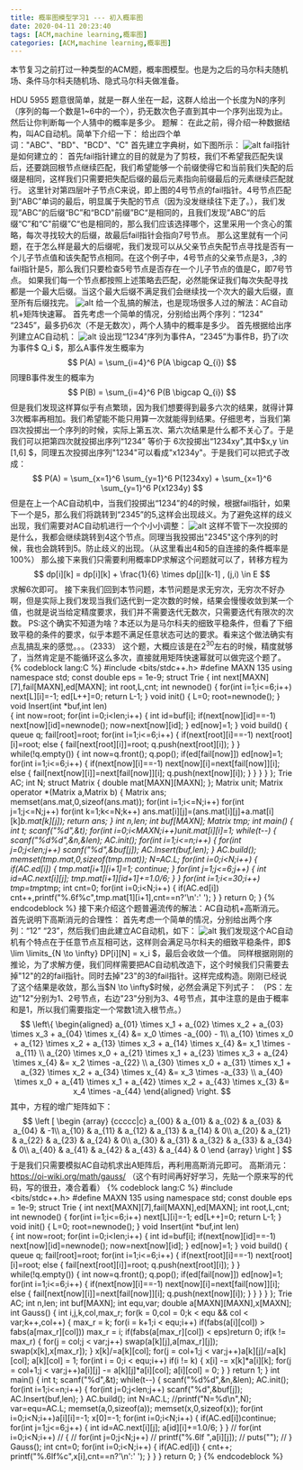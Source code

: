 ```yaml
---
title: 概率图模型学习1 --- 初入概率图
date: 2020-04-11 20:23:40
tags: [ACM,machine learning,概率图]
categories: [ACM,machine learning,概率图]
---
```

本节复习之前打过一种类型的ACM题，概率图模型。也是为之后的马尔科夫随机场、条件马尔科夫随机场、隐式马尔科夫做准备。
<!--more-->
HDU 5955
题意很简单，就是一群人坐在一起，这群人给出一个长度为N的序列（序列的每一个数是1~6中的一个），扔无数次色子直到其中一个序列出现为止。然后让你判断每一个人猜中的概率是多少。
题解：
在此之前，得介绍一种数据结构，叫AC自动机。简单下介绍一下：
给出四个单词："ABC"、"BD"、"BCD"、"C"
首先建立字典树，如下图所示：
![alt](/images/概率图模型1/AC自动机.png)
fail指针是如何建立的：
首先fail指针建立的目的就是为了剪枝，我们不希望我匹配失误后，还要跳回根节点继续匹配，我们希望能够一个前缀使得它和当前我们失配的后缀是相同，这样我们只需要把失配后缀的最后元素指向前缀最后的元素继续匹配就行。
这里针对第四层叶子节点C来说，即上图的4号节点的fail指针。4号节点匹配到“ABC”单词的最后，明显属于失配的节点（因为没发继续往下走了。），我们发现”ABC“的后缀“BC”和“BCD"前缀”BC“是相同的，且我们发现”ABC“的后缀“C”和“C"前缀”C“也是相同的，那么我们应该选择哪个，这里采用一个贪心的策略，每次寻找较大的后缀，故最后fail指针会指向7号节点。
那么这里就有一个问题，在于怎么样是最大的后缀呢，我们发现可以从父亲节点失配节点寻找是否有一个儿子节点值和该失配节点相同。在这个例子中，4号节点的父亲节点是3，,3的fail指针是5，那么我们只要检查5号节点是否存在一个儿子节点的值是C，即7号节点。
如果我们每一个节点都按照上述策略去匹配，必然能保证我们每次失配寻找都是一个最大后缀。当这个最大后缀不满足我们会继续找一个次大的最大后缀，直至所有后缀找完。
![alt](/images/概率图模型1/AC自动机1.png)
给一个乱搞的解法，也是现场很多人过的解法：AC自动机+矩阵快速幂。
首先考虑一个简单的情况，分别给出两个序列：“1234” “2345”，最多扔6次（不是无数次），两个人猜中的概率是多少。
首先根据给出序列建立AC自动机：
![alt](/images/概率图模型1/AC自动机2.png)
设出现“1234”序列为事件A，“2345”为事件B，扔了i次为事件$ Q_i $，那么A事件发生概率为
$$ P(A) = \sum_{i=4}^6 P(A \bigcap Q_{i}) $$
同理B事件发生的概率为
$$ P(B) = \sum_{i=4}^6 P(B \bigcap Q_{i}) $$
但是我们发现这样算似乎有点繁琐，因为我们想要得到最多六次的结果，就得计算3次概率再相加。我们希望能不能只用算一次就能得到结果。仔细思考，当我们第四次投掷出一个序列的时候，实际上第五次、第六次结果是什么都不关心了。于是我们可以把第四次就投掷出序列“1234” 等价于 6次投掷出“1234xy",其中$x,y \in [1,6] $，同理五次投掷出序列"1234"可以看成"x1234y"。于是我们可以把式子改成：
$$ P(A) = \sum_{x=1}^6 \sum_{y=1}^6 P(1234xy) + \sum_{x=1}^6 \sum_{y=1}^6 P(x1234y) $$
但是在上一个AC自动机中，当我们投掷出“1234”的4的时候，根据fail指针，如果下一个是5，那么我们将跳转到“2345”的5,这样会出现歧义。为了避免这样的歧义出现，我们需要对AC自动机进行一个个小小调整：
![alt](/images/概率图模型1/AC自动机3.png)
这样不管下一次投掷的是什么，我都会继续跳转到4这个节点。同理当我投掷出"2345"这个序列的时候，我也会跳转到5。防止歧义的出现。（从这里看出4和5的自连接的条件概率是100%）
那么接下来我们只需要利用概率DP求解这个问题就可以了，转移方程为
$$ dp[i][k] = dp[i][k] + \frac{1}{6} \times dp[j][k-1] , (j,i) \in E $$
求解6次即可。
接下来我们回到本节问题，本节问题是求无穷次，无穷次不好办啊，但是实际上我们发现当我们迭代到一定次数的时候，结果会慢慢收敛到某一个值，也就是说当给定精度要求，我们并不需要迭代无数次，只需要迭代有限次的次数。
PS:这个确实不知道为啥？本还以为是马尔科夫的细致平稳条件，但看了下细致平稳的条件的要求，似乎本题不满足任意状态可达的要求。看来这个做法确实有点乱搞乱来的感觉。。。（2333）
这个题，大概应该是在$2^{30}$左右的时候，精度就够了，当然肯定是不能循环这么多次，直接就用矩阵快速幂就可以做完这个题了。
{% codeblock lang:C %}
#include <bits/stdc++.h>
#define MAXN 135
using namespace std;
const double eps = 1e-9;
struct Trie
{
    int next[MAXN][7],fail[MAXN],ed[MAXN];
    int root,L,cnt;
    int newnode()
    {
        for(int i=1;i<=6;i++)
            next[L][i]=-1;
        ed[L++]=0;
        return L-1;
    }
    void init()
    {
        L=0;
        root=newnode();
    }
    void Insert(int *buf,int len)          
    {
        int now=root;
        for(int i=0;i<len;i++)
        {
            int id=buf[i];
            if(next[now][id]==-1)
                next[now][id]=newnode();
            now=next[now][id];
        }
        ed[now]=1;
    }
    void build()
    {
        queue<int> q;
        fail[root]=root;
        for(int i=1;i<=6;i++)
        {
            if(next[root][i]==-1)
                next[root][i]=root;
            else
            {
                fail[next[root][i]]=root;
                q.push(next[root][i]);
            }
        }
        while(!q.empty())
        {
            int now=q.front();
            q.pop();
            if(ed[fail[now]])
                ed[now]=1;
            for(int i=1;i<=6;i++)
            {
                if(next[now][i]==-1)
                    next[now][i]=next[fail[now]][i];
                else
                {
                    fail[next[now][i]]=next[fail[now]][i];
                    q.push(next[now][i]);
                }
            }
        }
    }
};
Trie AC;
int N;
struct Matrix
{
    double mat[MAXN][MAXN];
};
Matrix unit;
Matrix operator *(Matrix a,Matrix b)
{
    Matrix ans;
    memset(ans.mat,0,sizeof(ans.mat));
    for(int i=1;i<=N;i++)
        for(int j=1;j<=N;j++)
            for(int k=1;k<=N;k++)
                ans.mat[i][j]=(ans.mat[i][j]+a.mat[i][k]*b.mat[k][j]);
    return ans;
}
int n,len;
int buf[MAXN];
Matrix tmp;
int main()
{
    int t;
    scanf("%d",&t);
    for(int i=0;i<MAXN;i++)unit.mat[i][i]=1;
    while(t--)
    {
        scanf("%d%d",&n,&len);
        AC.init();
        for(int i=1;i<=n;i++)
        {
            for(int j=0;j<len;j++)
                scanf("%d",&buf[j]);
            AC.Insert(buf,len);
        }
        AC.build();
        memset(tmp.mat,0,sizeof(tmp.mat));
        N=AC.L;
        for(int i=0;i<N;i++)
        {
            if(AC.ed[i])
            {
                tmp.mat[i+1][i+1]=1;
                continue;
            }
            for(int j=1;j<=6;j++)
            {
                int id=AC.next[i][j];
                tmp.mat[i+1][id+1]+=1.0/6;
            }
        }
        for(int i=1;i<=30;i++)
            tmp=tmp*tmp;
        int cnt=0;
        for(int i=0;i<N;i++)
        {
            if(AC.ed[i])
                cnt++,printf("%.6f%c",tmp.mat[1][i+1],cnt==n?'\n':' ');
        }
    }
    return 0;
}
{% endcodeblock %}
接下来介绍这个题普遍流传的解法：AC自动机+高斯消元。
首先说明下高斯消元的合理性：
首先考虑一个简单的情况，分别给出两个序列：“12” “23”，然后我们由此建立AC自动机，如下：
![alt](/images/概率图模型1/AC自动机4.png)
我们发现这个AC自动机有个特点在于任意节点互相可达，这样则会满足马尔科夫的细致平稳条件，即$ \lim \limits_{N \to \infty} DP[i][N] = x_i $，最后会收敛一个值。 
同样根据刚刚的推论，为了求解方便，我们同样需要把AC自动机改造下，这个时候我们只需要去掉"12"的2的fail指针。同时去掉"23"的3的fail指针。这样完成构造。刚刚已经说了这个结果是收敛，那么当$N \to \infty$时候，必然会满足下列式子：
（PS：左边"12"分别为1、2号节点，右边"23"分别为3、4号节点，其中注意的是由于概率和是1，所以我们需要指定一个常数1流入根节点。）
$$
\left\{
\begin{aligned} 
a_{01} \times x_1 + a_{02} \times x_2 + a_{03} \times x_3 + a_{04} \times x_{4} &= x_0 \times -a_{00} - 1\\ 
a_{10} \times x_0 + a_{12} \times x_2 + a_{13} \times x_3 + a_{14} \times x_{4} &= x_1 \times -a_{11} \\ 
a_{20} \times x_0 + a_{21} \times x_1 + a_{23} \times x_3 + a_{24} \times x_{4} &= x_2 \times -a_{22} \\
a_{30} \times x_0 + a_{31} \times x_1 + a_{32} \times x_2 + a_{34} \times x_{4} &= x_3 \times -a_{33} \\
a_{40} \times x_0 + a_{41} \times x_1 + a_{42} \times x_2 + a_{43} \times x_{3} &= x_4 \times -a_{44}
\end{aligned} 
\right. 
$$
其中，方程的增广矩阵如下：
$$
\left [
    \begin {array} {ccccc|c}
     a_{00} & a_{01} & a_{02} & a_{03} & a_{04} & -1\\
     a_{10} & a_{11} & a_{12} & a_{13} & a_{14} & 0\\
     a_{20} & a_{21} & a_{22} & a_{23} & a_{24} & 0\\
     a_{30} & a_{31} & a_{32} & a_{33} & a_{34} & 0\\
     a_{40} & a_{41} & a_{42} & a_{43} & a_{44} & 0
    \end {array}
\right ] 
$$
于是我们只需要模拟AC自动机求出A矩阵后，再利用高斯消元即可。
高斯消元：
https://oi-wiki.org/math/gauss/
（这个有时间再好好学习，先贴一个原来写的代码，写的很丑，凑合着看）
{% codeblock lang:C %}
#include <bits/stdc++.h>
#define MAXN 135
using namespace std;
const double eps = 1e-9;
struct Trie
{
    int next[MAXN][7],fail[MAXN],ed[MAXN];
    int root,L,cnt;
    int newnode()
    {
        for(int i=1;i<=6;i++)
            next[L][i]=-1;
        ed[L++]=0;
        return L-1;
    }
    void init()
    {
        L=0;
        root=newnode();
    }
    void Insert(int *buf,int len)          
    {
        int now=root;
        for(int i=0;i<len;i++)
        {
            int id=buf[i];
            if(next[now][id]==-1)
                next[now][id]=newnode();
            now=next[now][id];
        }
        ed[now]=1;
    }
    void build()
    {
        queue<int> q;
        fail[root]=root;
        for(int i=1;i<=6;i++)
        {
            if(next[root][i]==-1)
                next[root][i]=root;
            else
            {
                fail[next[root][i]]=root;
                q.push(next[root][i]);
            }
        }
        while(!q.empty())
        {
            int now=q.front();
            q.pop();
            if(ed[fail[now]])
                ed[now]=1;
            for(int i=1;i<=6;i++)
            {
                if(next[now][i]==-1)
                    next[now][i]=next[fail[now]][i];
                else
                {
                    fail[next[now][i]]=next[fail[now]][i];
                    q.push(next[now][i]);
                }
            }
        }
    }
};
Trie AC;
int n,len;
int buf[MAXN];
int equ,var;
double a[MAXN][MAXN],x[MAXN];
int Gauss()
{
    int i,j,k,col,max_r;
    for(k = 0,col = 0;k < equ && col < var;k++,col++)
    {
        max_r = k;
        for(i = k+1;i < equ;i++)
            if(fabs(a[i][col]) > fabs(a[max_r][col]))
                max_r = i;
        if(fabs(a[max_r][col]) < eps)return 0;
        if(k != max_r)
        {
            for(j = col;j < var;j++)
                swap(a[k][j],a[max_r][j]);
            swap(x[k],x[max_r]);
        }
        x[k]/=a[k][col];
        for(j = col+1;j < var;j++)a[k][j]/=a[k][col];
        a[k][col] = 1;
        for(int i = 0;i < equ;i++)
            if(i != k)
            {
                x[i] -=  x[k]*a[i][k];
                for(j = col+1;j < var;j++)a[i][j] -= a[k][j]*a[i][col];
                a[i][col] = 0;
            }
    }
    return 1;
}
int main()
{
    int t;
    scanf("%d",&t);
    while(t--)
    {
        scanf("%d%d",&n,&len);
        AC.init();
        for(int i=1;i<=n;i++)
        {
            for(int j=0;j<len;j++)
                scanf("%d",&buf[j]);
            AC.Insert(buf,len);
        }
        AC.build();
        int N=AC.L;
        //printf("N=%d\n",N);
        var=equ=AC.L;
        memset(a,0,sizeof(a));
        memset(x,0,sizeof(x));
        for(int i=0;i<N;i++)a[i][i]=-1;
        x[0]=-1;
        for(int i=0;i<N;i++)
        {
            if(AC.ed[i])continue;
            for(int j=1;j<=6;j++)
            {
                int id=AC.next[i][j];
                a[id][i]+=1.0/6;
            }
        }
//        for(int i=0;i<N;i++)
//        {
//            for(int j=0;j<N;j++)
//                printf("%.6lf ",a[i][j]);
//            puts("");
//        }
        Gauss();
        int cnt=0;
        for(int i=0;i<N;i++)
        {
            if(AC.ed[i])
            {
                cnt++;
                printf("%.6lf%c",x[i],cnt==n?'\n':' ');
            }
        }
    }
    return 0;
}
{% endcodeblock %}